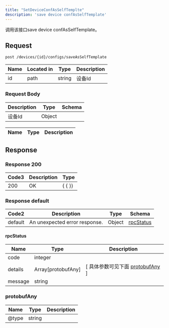 ```yaml
---
title: "SetDeviceConfAsSelfTemplte"
description: 'save device confAsSelfTemplate'
---
```

调用该接口save device confAsSelfTemplate。

## Request


```
post /devices/{id}/configs/saveAsSelfTemplate
```

| Name | Located in | Type | Description | 
| ---- | ---------- | ----------- | ----------- | 
| id | path | string |  设备Id |  

### Request Body 
| Description | Type | Schema |
| ----------- | ------ | ------ |
|  设备Id | Object | [](#) |

#### 

| Name | Type | Description | 
| ---- | ---- | ----------- |  



## Response

### Response  200
| Code3 | Description | Type | 
| ---- | ----------- | ------ | 
| 200 | OK | {   { }} |

### Response  default 
| Code2 | Description | Type | Schema |
| ---- | ----------- | ------ | ------ |
| default | An unexpected error response. | Object | [rpcStatus](#rpcStatus) |

#### rpcStatus

| Name | Type | Description | 
| ---- | ---- | ----------- |     
| code | integer |  |          
| details | Array[protobufAny] |  [ 具体参数可见下面 [protobufAny](#protobufAny) ] |       
| message | string |  |   

### protobufAny
| Name | Type | Description | 
| ---- | ---- | ----------- |     
| @type | string |  |   



